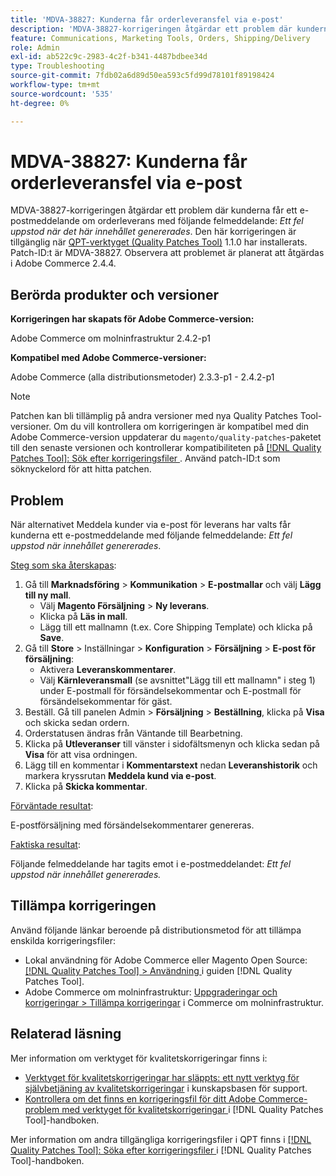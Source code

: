 ```yaml
---
title: 'MDVA-38827: Kunderna får orderleveransfel via e-post'
description: 'MDVA-38827-korrigeringen åtgärdar ett problem där kunderna får ett e-postmeddelande om orderleverans med följande felmeddelande: *Ett fel uppstod när innehållet genererades*. Den här korrigeringen är tillgänglig när [QPT-verktyget (Quality Patches Tool)](https://experienceleague.adobe.com/en/docs/commerce-operations/tools/quality-patches-tool/quality-patches-tool-to-self-serve-quality-patches) 1.1.0 är installerat. Patch-ID:t är MDVA-38827. Observera att problemet är planerat att åtgärdas i Adobe Commerce 2.4.4.'
feature: Communications, Marketing Tools, Orders, Shipping/Delivery
role: Admin
exl-id: ab522c9c-2983-4c2f-b341-4487bdbee34d
type: Troubleshooting
source-git-commit: 7fdb02a6d89d50ea593c5fd99d78101f89198424
workflow-type: tm+mt
source-wordcount: '535'
ht-degree: 0%

---
```


# MDVA-38827: Kunderna får orderleveransfel via e-post

MDVA-38827-korrigeringen åtgärdar ett problem där kunderna får ett e-postmeddelande om orderleverans med följande felmeddelande: *Ett fel uppstod när det här innehållet genererades*. Den här korrigeringen är tillgänglig när [QPT-verktyget (Quality Patches Tool)](https://experienceleague.adobe.com/en/docs/commerce-operations/tools/quality-patches-tool/quality-patches-tool-to-self-serve-quality-patches) 1.1.0 har installerats. Patch-ID:t är MDVA-38827. Observera att problemet är planerat att åtgärdas i Adobe Commerce 2.4.4.

## Berörda produkter och versioner

**Korrigeringen har skapats för Adobe Commerce-version:**

Adobe Commerce om molninfrastruktur 2.4.2-p1

**Kompatibel med Adobe Commerce-versioner:**

Adobe Commerce (alla distributionsmetoder) 2.3.3-p1 - 2.4.2-p1

>[!NOTE]
>
>Patchen kan bli tillämplig på andra versioner med nya Quality Patches Tool-versioner. Om du vill kontrollera om korrigeringen är kompatibel med din Adobe Commerce-version uppdaterar du `magento/quality-patches`-paketet till den senaste versionen och kontrollerar kompatibiliteten på [[!DNL Quality Patches Tool]: Sök efter korrigeringsfiler ](https://experienceleague.adobe.com/en/docs/commerce-operations/tools/quality-patches-tool/quality-patches-tool-to-self-serve-quality-patches). Använd patch-ID:t som söknyckelord för att hitta patchen.

## Problem

När alternativet Meddela kunder via e-post för leverans har valts får kunderna ett e-postmeddelande med följande felmeddelande: *Ett fel uppstod när innehållet genererades*.

<u>Steg som ska återskapas</u>:

1. Gå till **Marknadsföring** > **Kommunikation** > **E-postmallar** och välj **Lägg till ny mall**.
   * Välj **Magento Försäljning** > **Ny leverans**.
   * Klicka på **Läs in mall**.
   * Lägg till ett mallnamn (t.ex. Core Shipping Template) och klicka på **Save**.
1. Gå till **Store** > Inställningar > **Konfiguration** > **Försäljning** > **E-post för försäljning**:
   * Aktivera **Leveranskommentarer**.
   * Välj **Kärnleveransmall** (se avsnittet&quot;Lägg till ett mallnamn&quot; i steg 1) under E-postmall för försändelsekommentar och E-postmall för försändelsekommentar för gäst.
1. Beställ. Gå till panelen Admin > **Försäljning** > **Beställning**, klicka på **Visa** och skicka sedan ordern.
1. Orderstatusen ändras från Väntande till Bearbetning.
1. Klicka på **Utleveranser** till vänster i sidofältsmenyn och klicka sedan på **Visa** för att visa ordningen.
1. Lägg till en kommentar i **Kommentarstext** nedan **Leveranshistorik** och markera kryssrutan **Meddela kund via e-post**.
1. Klicka på **Skicka kommentar**.

<u>Förväntade resultat</u>:

E-postförsäljning med försändelsekommentarer genereras.

<u>Faktiska resultat</u>:

Följande felmeddelande har tagits emot i e-postmeddelandet: *Ett fel uppstod när innehållet genererades.*

## Tillämpa korrigeringen

Använd följande länkar beroende på distributionsmetod för att tillämpa enskilda korrigeringsfiler:

* Lokal användning för Adobe Commerce eller Magento Open Source: [[!DNL Quality Patches Tool] > Användning ](/help/tools/quality-patches-tool/usage.md) i guiden [!DNL Quality Patches Tool].
* Adobe Commerce om molninfrastruktur: [Uppgraderingar och korrigeringar > Tillämpa korrigeringar](https://experienceleague.adobe.com/docs/commerce-cloud-service/user-guide/develop/upgrade/apply-patches.html) i Commerce om molninfrastruktur.

## Relaterad läsning

Mer information om verktyget för kvalitetskorrigeringar finns i:

* [Verktyget för kvalitetskorrigeringar har släppts: ett nytt verktyg för självbetjäning av kvalitetskorrigeringar](https://experienceleague.adobe.com/en/docs/commerce-operations/tools/quality-patches-tool/quality-patches-tool-to-self-serve-quality-patches) i kunskapsbasen för support.
* [Kontrollera om det finns en korrigeringsfil för ditt Adobe Commerce-problem med verktyget för kvalitetskorrigeringar ](/help/tools/quality-patches-tool/patches-available-in-qpt/check-patch-for-magento-issue-with-magento-quality-patches.md) i [!DNL Quality Patches Tool]-handboken.

Mer information om andra tillgängliga korrigeringsfiler i QPT finns i [[!DNL Quality Patches Tool]: Söka efter korrigeringsfiler ](https://experienceleague.adobe.com/tools/commerce-quality-patches/index.html) i [!DNL Quality Patches Tool]-handboken.
